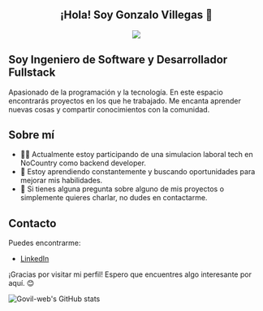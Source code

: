 <h2 align="center">¡Hola! Soy Gonzalo Villegas 👋</h2>
<a><p align="center"><img src="https://github.com/user-attachments/assets/1d8b78cd-d5af-4b8e-8b6f-ac2303e3d35f"/></a></p>
<h2>Soy Ingeniero de Software y Desarrollador Fullstack </h2>


Apasionado de la programación y la tecnología. En este espacio encontrarás  proyectos en los que he trabajado. Me encanta aprender nuevas cosas y compartir conocimientos con la comunidad.

## Sobre mí

- 👨‍💻 Actualmente estoy participando de una simulacion laboral tech en NoCountry como backend developer.
- 🌱 Estoy aprendiendo constantemente y buscando oportunidades para mejorar mis habilidades.
- 💬 Si tienes alguna pregunta sobre alguno de mis proyectos o simplemente quieres charlar, no dudes en contactarme.



## Contacto

Puedes encontrarme:

- [LinkedIn](www.linkedin.com/in/govil-web)


¡Gracias por visitar mi perfil! Espero que encuentres algo interesante por aquí. 😊

![Govil-web's GitHub stats](https://github-readme-stats.vercel.app/api?username=Govil-web&show_icons=true&theme=tokyonight)

<!--
**Govil-web/Govil-web** is a ✨ _special_ ✨ repository because its `README.md` (this file) appears on your GitHub profile.

Here are some ideas to get you started:

- 🔭 I’m currently working on ...
- 🌱 I’m currently learning ...
- 👯 I’m looking to collaborate on ...
- 🤔 I’m looking for help with ...
- 💬 Ask me about ...
- 📫 How to reach me: ...
- 😄 Pronouns: ...
- ⚡ Fun fact: ...
-->
